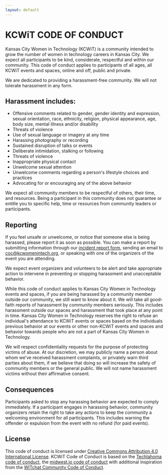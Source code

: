 ```yaml
---
layout: default
---
```


KCWiT CODE OF CONDUCT
=====================

Kansas City Women in Technology (KCWiT) is a community intended to grow the number of women in technology careers in Kansas City.  We expect all participants to be kind, considerate, respectful and within our community. This code of conduct applies to participants of all ages, all KCWiT events and spaces, online and off, public and private.

We are dedicated to providing a harassment-free community.  We will not tolerate harassment in any form.

Harassment includes: 
--------------------
- Offensive comments related to gender, gender identity and expression, sexual orientation, race, ethnicity, religion, physical appearance, age, body size, mental illness and/or disability
- Threats of violence
- Use of sexual language or imagery at any time
- Harassing photography or recording
- Sustained disruption of talks or events
- Deliberate intimidation, stalking or following
- Threats of violence
- Inappropriate physical contact
- Unwelcome sexual attention
- Unwelcome comments regarding a person's lifestyle choices and practices
- Advocating for or encouraging any of the above behavior

We expect all community members to be respectful of others, their time, and resources.  Being a participant in this community does not guarantee or entitle you to specific help, time or resources from community leaders or participants.

Reporting
---------
If you feel unsafe or unwelcome, or notice that someone else is being harassed, please report it as soon as possible.  You can make a report by submitting information through our [incident report form](https://goo.gl/forms/kwKWePwxw2kG9ibC2), sending an email to [coc@kcwomenintech.org](mailto:coc@kcwomenintech.org), or speaking with one of the organizers of the event you are attending.
 
We expect event organizers and volunteers to be alert and take appropriate action to intervene in preventing or stopping harassment and unacceptable behavior. 

While this code of conduct applies to Kansas City Women in Technology events and spaces, if you are being harassed by a community member outside our community, we still want to know about it. We will take all good-faith reports of harassment by community members seriously. This includes harassment outside our spaces and harassment that took place at any point in time. Kansas City Women in Technology reserves the right to refuse an individual's attendance to KCWiT events or spaces based on the individuals previous behavior at our events or other non-KCWiT events and spaces and behavior towards people who are not a part of Kansas City Women in Technology.

We will respect confidentiality requests for the purpose of protecting victims of abuse. At our discretion, we may publicly name a person about whom we’ve received harassment complaints, or privately warn third parties about them, if we believe that doing so will increase the safety of community members or the general public. We will not name harassment victims without their affirmative consent.
 
Consequences
------------
Participants asked to stop any harassing behavior are expected to comply immediately.  If a participant engages in harassing behavior, community organizers retain the right to take any actions to keep the community a welcoming environment for all participants.  This includes warning the offender or expulsion from the event with no refund (for paid events).  
  
License
-------
This code of conduct is licensed under [Creative Commons Attribution 4.0 International License](http://creativecommons.org/licenses/by/4.0/).
KCWiT Code of Conduct is based on the [Techlahoma code of conduct](http://techlahoma.org/coc.html), the [midwest.io code of conduct](https://github.com/midwestio/midwestio.github.io/blob/master/code-of-conduct/index.markdown) with additional inspiration from the [WITchat Community Code of Conduct](http://witchat.github.io/#codeofconduct).